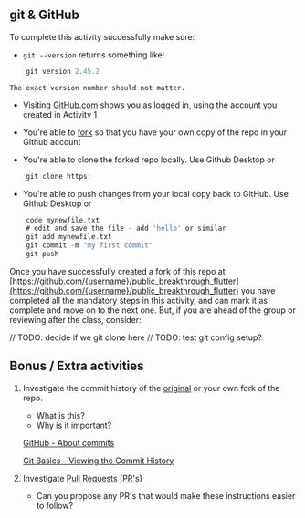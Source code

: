 ## git & GitHub

To complete this activity successfully make sure:

- `git --version` returns something like:
```dart
    git version 2.45.2
```
    The exact version number should not matter.

- Visiting [GitHub.com](https://github.com) shows you as logged in, using the account you created in Activity 1

- You're able to [fork](https://github.com/thatdogmachine/public_breakthrough_flutter) so that you have your own copy of the repo in your Github account

- You're able to clone the forked repo locally. Use Github Desktop or
```dart
    git clone https:
```

- You're able to push changes from your local copy back to GitHub. Use Github Desktop or
```dart
    code mynewfile.txt
    # edit and save the file - add 'hello' or similar
    git add mynewfile.txt
    git commit -m "my first commit"
    git push

```

Once you have successfully created a fork of this repo at [https://github.com/{username}/public_breakthrough_flutter](https://github.com/{username}/public_breakthrough_flutter) you have completed all the mandatory steps in this activity, and can mark it as complete and move on to the next one. But, if you are ahead of the group or reviewing after the class, consider:

// TODO: decide if we git clone here
// TODO: test git config setup?


## Bonus / Extra activities

1. Investigate the commit history of the [original](https://github.com/thatdogmachine/public_breakthrough_flutter/commits/main/) or your own fork of the repo.
    - What is this?
    - Why is it important?

    [GitHub - About commits](https://docs.github.com/en/pull-requests/committing-changes-to-your-project/creating-and-editing-commits/about-commits)

    [Git Basics - Viewing the Commit History](https://git-scm.com/book/en/v2/Git-Basics-Viewing-the-Commit-History)

2. Investigate [Pull Requests (PR's)](https://docs.github.com/en/pull-requests/collaborating-with-pull-requests/proposing-changes-to-your-work-with-pull-requests/about-pull-requests)
    - Can you propose any PR's that would make these instructions easier to follow?


